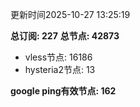 更新时间2025-10-27 13:25:19

**总订阅: 227**
**总节点: 42873**
- vless节点: 16186
- hysteria2节点: 13

**google ping有效节点: 162**

